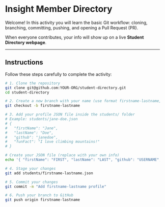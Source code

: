 # Insight Member Directory

Welcome! In this activity you will learn the basic Git workflow: cloning, branching, committing, pushing, and opening a Pull Request (PR).

When everyone contributes, your info will show up on a live **Student Directory webpage**. 

---

## Instructions

Follow these steps carefully to complete the activity:

```bash
# 1. Clone the repository
git clone git@github.com:YOUR-ORG/student-directory.git
cd student-directory

# 2. Create a new branch with your name (use format firstname-lastname, no spaces)
git checkout -b firstname-lastname

# 3. Add your profile JSON file inside the students/ folder
# Example: students/jane-doe.json
# {
#   "firstName": "Jane",
#   "lastName": "Doe",
#   "github": "janedoe",
#   "funFact": "I love climbing mountains!"
# }

# Create your JSON file (replace with your own info)
echo '{ "firstName": "FIRST", "lastName": "LAST", "github": "USERNAME", "funFact": "Something fun about you!" }' > students/firstname-lastname.json

# 4. Stage your changes
git add students/firstname-lastname.json

# 5. Commit your changes
git commit -m "Add firstname-lastname profile"

# 6. Push your branch to GitHub
git push origin firstname-lastname


